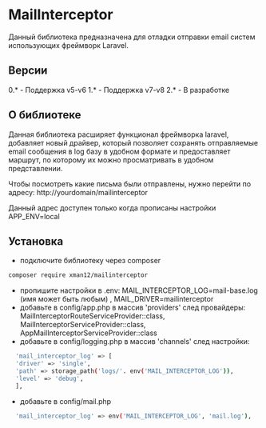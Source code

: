 # MailInterceptor

Данный библиотека предназначена для отладки отправки email систем использующих
фреймворк Laravel.

## Версии
0.* - Поддержка v5-v6
1.* - Поддержка v7-v8
2.* - В разработке

## О библиотеке

Данная библиотека расширяет функционал фреймворка laravel, добавляет новый драйвер, который позволяет
сохранять отправляемые email сообщения в log базу в удобном формате и предоставляет маршрут, по которому их можно просматривать
в удобном представлении.

Чтобы посмотреть какие письма были отправлены, нужно перейти по адресу:
http://yourdomain/mailinterceptor

Данный адрес доступен только когда прописаны настройки APP_ENV=local

## Установка

- подключите библиотеку через composer 
```bash
composer require xman12/mailinterceptor
```
- пропишите настройки в .env: MAIL_INTERCEPTOR_LOG=mail-base.log (имя может быть любым) , MAIL_DRIVER=mailinterceptor
- добавьте в config/app.php в массив 'providers' след провайдеры:
  MailInterceptorRouteServiceProvider::class,
  MailInterceptorServiceProvider::class,
  AppMailInterceptorServiceProvider::class
- добавьте в config/logging.php в массив 'channels' след настройки:
```bash
  'mail_interceptor_log' => [
  'driver' => 'single',
  'path' => storage_path('logs/'. env('MAIL_INTERCEPTOR_LOG')),
  'level' => 'debug',
  ],
```
- добавьте в config/mail.php
```bash
  'mail_interceptor_log' => env('MAIL_INTERCEPTOR_LOG', 'mail.log'),
```


